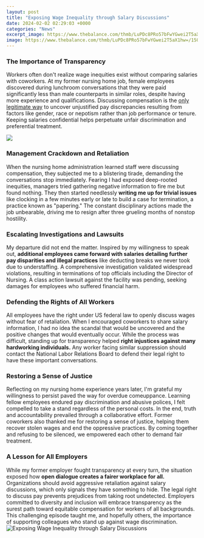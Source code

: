 ```yaml
---
layout: post
title: "Exposing Wage Inequality through Salary Discussions"
date: 2024-02-02 02:29:03 +0000
categories: "News"
excerpt_image: https://www.thebalance.com/thmb/LuPDc8PRo57bFwYGwei2T5aX1hw=/1500x1000/filters:fill(auto,1)/income-inequality-in-america-3306190-v1-264d01b4ec0c48f8a9af86839990e813.png
image: https://www.thebalance.com/thmb/LuPDc8PRo57bFwYGwei2T5aX1hw=/1500x1000/filters:fill(auto,1)/income-inequality-in-america-3306190-v1-264d01b4ec0c48f8a9af86839990e813.png
---
```


### The Importance of Transparency 
Workers often don't realize wage inequities exist without comparing salaries with coworkers. At my former nursing home job, female employees discovered during lunchroom conversations that they were paid significantly less than male counterparts in similar roles, despite having more experience and qualifications. Discussing compensation is the [only legitimate way](https://fistore.mysenprints.com/collection/alberti) to uncover unjustified pay discrepancies resulting from factors like gender, race or nepotism rather than job performance or tenure. Keeping salaries confidential helps perpetuate unfair discrimination and preferential treatment.

![](https://files.epi.org/charts/img/1532.png)
### Management Crackdown and Retaliation
When the nursing home administration learned staff were discussing compensation, they subjected me to a blistering tirade, demanding the conversations stop immediately. Fearing I had exposed deep-rooted inequities, managers tried gathering negative information to fire me but found nothing. They then started needlessly **writing me up for trivial issues** like clocking in a few minutes early or late to build a case for termination, a practice known as "papering." The constant disciplinary actions made the job unbearable, driving me to resign after three grueling months of nonstop hostility. 
### Escalating Investigations and Lawsuits  
My departure did not end the matter. Inspired by my willingness to speak out, **additional employees came forward with salaries detailing further pay disparities and illegal practices** like deducting breaks we never took due to understaffing. A comprehensive investigation validated widespread violations, resulting in terminations of top officials including the Director of Nursing. A class action lawsuit against the facility was pending, seeking damages for employees who suffered financial harm.
### Defending the Rights of All Workers
All employees have the right under US federal law to openly discuss wages without fear of retaliation. When I encouraged coworkers to share salary information, I had no idea the scandal that would be uncovered and the positive changes that would eventually occur. While the process was difficult, standing up for transparency helped **right injustices against many hardworking individuals.** Any worker facing similar suppression should contact the National Labor Relations Board to defend their legal right to have these important conversations.
### Restoring a Sense of Justice 
Reflecting on my nursing home experience years later, I'm grateful my willingness to persist paved the way for overdue comeuppance. Learning fellow employees endured pay discrimination and abusive polices, I felt compelled to take a stand regardless of the personal costs. In the end, truth and accountability prevailed through a collaborative effort. Former coworkers also thanked me for restoring a sense of justice, helping them recover stolen wages and end the oppressive practices. By coming together and refusing to be silenced, we empowered each other to demand fair treatment.
### A Lesson for All Employers
While my former employer fought transparency at every turn, the situation exposed how **open dialogue creates a fairer workplace for all.** Organizations should avoid aggressive retaliation against salary discussions, which only signals they have something to hide. The legal right to discuss pay prevents prejudices from taking root undetected. Employers committed to diversity and inclusion will embrace transparency as the surest path toward equitable compensation for workers of all backgrounds. This challenging episode taught me, and hopefully others, the importance of supporting colleagues who stand up against wage discrimination.
![Exposing Wage Inequality through Salary Discussions](https://www.thebalance.com/thmb/LuPDc8PRo57bFwYGwei2T5aX1hw=/1500x1000/filters:fill(auto,1)/income-inequality-in-america-3306190-v1-264d01b4ec0c48f8a9af86839990e813.png)